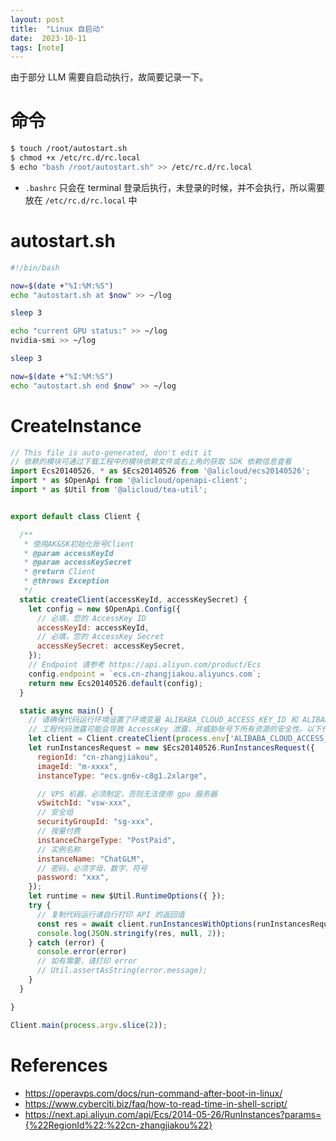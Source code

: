 ```yaml
---
layout: post
title:  "Linux 自启动"
date:  2023-10-11
tags: [note]
---
```


  由于部分 LLM 需要自启动执行，故简要记录一下。

# 命令

```sh
$ touch /root/autostart.sh
$ chmod +x /etc/rc.d/rc.local
$ echo "bash /root/autostart.sh" >> /etc/rc.d/rc.local
```

* `.bashrc` 只会在 terminal 登录后执行，未登录的时候，并不会执行，所以需要放在 `/etc/rc.d/rc.local` 中

# autostart.sh

```sh
#!/bin/bash

now=$(date +"%I:%M:%S")
echo "autostart.sh at $now" >> ~/log

sleep 3

echo "current GPU status:" >> ~/log
nvidia-smi >> ~/log

sleep 3

now=$(date +"%I:%M:%S")
echo "autostart.sh end $now" >> ~/log
```

# CreateInstance

```js
// This file is auto-generated, don't edit it
// 依赖的模块可通过下载工程中的模块依赖文件或右上角的获取 SDK 依赖信息查看
import Ecs20140526, * as $Ecs20140526 from '@alicloud/ecs20140526';
import * as $OpenApi from '@alicloud/openapi-client';
import * as $Util from '@alicloud/tea-util';


export default class Client {

  /**
   * 使用AK&SK初始化账号Client
   * @param accessKeyId
   * @param accessKeySecret
   * @return Client
   * @throws Exception
   */
  static createClient(accessKeyId, accessKeySecret) {
    let config = new $OpenApi.Config({
      // 必填，您的 AccessKey ID
      accessKeyId: accessKeyId,
      // 必填，您的 AccessKey Secret
      accessKeySecret: accessKeySecret,
    });
    // Endpoint 请参考 https://api.aliyun.com/product/Ecs
    config.endpoint = `ecs.cn-zhangjiakou.aliyuncs.com`;
    return new Ecs20140526.default(config);
  }

  static async main() {
    // 请确保代码运行环境设置了环境变量 ALIBABA_CLOUD_ACCESS_KEY_ID 和 ALIBABA_CLOUD_ACCESS_KEY_SECRET。
    // 工程代码泄露可能会导致 AccessKey 泄露，并威胁账号下所有资源的安全性。以下代码示例使用环境变量获取 AccessKey 的方式进行调用，仅供参考，建议使用更安全的 STS 方式，更多鉴权访问方式请参见：https://help.aliyun.com/document_detail/378664.html
    let client = Client.createClient(process.env['ALIBABA_CLOUD_ACCESS_KEY_ID'], process.env['ALIBABA_CLOUD_ACCESS_KEY_SECRET']);
    let runInstancesRequest = new $Ecs20140526.RunInstancesRequest({
      regionId: "cn-zhangjiakou",
      imageId: "m-xxxx",
      instanceType: "ecs.gn6v-c8g1.2xlarge",

      // VPS 机器，必须制定，否则无法使用 gpu 服务器
      vSwitchId: "vsw-xxx",
      // 安全组
      securityGroupId: "sg-xxx",
      // 按量付费
      instanceChargeType: "PostPaid",
      // 实例名称
      instanceName: "ChatGLM",
      // 密码，必须字母、数字、符号
      password: "xxx",
    });
    let runtime = new $Util.RuntimeOptions({ });
    try {
      // 复制代码运行请自行打印 API 的返回值
      const res = await client.runInstancesWithOptions(runInstancesRequest, runtime);
      console.log(JSON.stringify(res, null, 2));
    } catch (error) {
      console.error(error)
      // 如有需要，请打印 error
      // Util.assertAsString(error.message);
    }
  }

}

Client.main(process.argv.slice(2));
```

# References

* https://operavps.com/docs/run-command-after-boot-in-linux/
* https://www.cyberciti.biz/faq/how-to-read-time-in-shell-script/
* https://next.api.aliyun.com/api/Ecs/2014-05-26/RunInstances?params={%22RegionId%22:%22cn-zhangjiakou%22}

